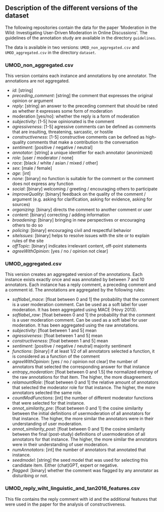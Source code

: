 ## Description of the different versions of the dataset

The following repositories contain the data for the paper 'Moderation in the Wild: Investigating User-Driven Moderation in Online Discussions'.
The guidelines of the annotation study are available in the directory `guidelines`.

The data is available in two versions: `UMOD_non_aggregated.csv` and `UMOD_aggregated.csv` in the directory `dataset`.

### UMOD_non_aggregated.csv

This version contains each instance and annotations by one annotator. The annotations are not aggregated.

- *id*: [string]
- *preceding_comment*: [string] the comment that expresses the original opinion or argument
- *reply*: [string] an answer to the preceding comment that should be rated as whether it expresses some form of moderation
- moderation [yes/no]: whether the reply is a form of moderation
- *subjectivity*: [1-5] how opinionated is the comment
- *agressiveness*: [1-5] agressive comments can be defined as comments that are insulting, threatening, sarcastic, or hostile
- *constructiveness*: [1-5] constructive comments can be defined as high-quality comments that make a contribution to the conversation
- *sentiment*: [positive / negative / neutral] 
- *annotator*: [string] a unique identifier for each annotator (anonimized)
- *role*: [user / moderator / none]
- *race*: [black / white / asian / mixed / other]
- *sex*: [male / female]
- *age*: [int]
- *none*: [binary] no function is suitable for the comment or the comment does not express any function
- *social*: [binary] welcoming / greeting / encouraging others to participate
- *improveQuality*: [binary] feedback on the quality of the comment / argument (e.g. asking for clarification, asking for evidence, asking for sources)
- *organizing*: [binary] directs the comment to another comment or user
- *content*: [binary] correcting / adding information
- *broadening*: [binary] bringing in new perspectives or encouraging others to do so
- *policing*: [binary] encouraging civil and respectful behavior
- *siteIssues*: [binary] helps to resolve issues with the site or to explain rules of the site
- *offTopic*: [binary] indicates irrelevant content, off-point statements
- *agreeWithOpinion*: [yes / no / opinion not clear]

### UMOD_aggregated.csv

This version creates an aggregated version of the annotations. Each instance exists exactly once and was annotated by between 7 and 10 annotators. Each instance has a reply comment, a preceding comment and a comment id.
The annotations are aggregated by the following rules:

- *softlabel_mace*: [float between 0 and 1] the probability that the comment is a user moderation comment. Can be used as a soft label for user moderation. It has been aggregated using MACE (Hovy 2013).
- *softlabel_raw*: [float between 0 and 1] the probability that the comment is a user moderation comment. Can be used as a soft label for user moderation. It has been aggregated using the raw annotations.
- *subjectivity*: [float between 1 and 5] mean
- *agressiveness*: [float between 1 and 5] mean
- *constructiveness*: [float between 1 and 5] mean
- *sentiment*: [positive / negative / neutral] majority sentiment
- *functions*: [binary] if at least 1/2 of all annotators selected a function, it is considered as a function of the comment 
- *agreeWithOpinion*: [yes / no / opinion not clear] the number of annotators that selected the corresponding answer for that instance
- *entropy_moderation*: [float between 0 and 1.5] the normalized entropy of the raw annotations for that item. The higher, the more disagreement.
- *relamountRole*: [float between 0 and 1] the relative amount of annotators that selected the moderator role for that instance. The higher, the more annotators selected the same role.
- *countModFunctions*: [int] the number of different moderator functions that were selected for that instance.
- *annot_similarity_pre*: [float between 0 and 1] the cosine similarity between the initial definitions of usermoderation of all annotators for that instance. The higher, the more similar the annotators were in their understanding of user moderation.
- *annot_similarity_post*: [float between 0 and 1] the cosine similarity between the final (post-study) definitions of usermoderation of all annotators for that instance. The higher, the more similar the annotators were in their understanding of user moderation.
- *numAnnotators*: [int] the number of annotators that annotated that instance.
- *seedmodel*: [string] the seed model that was used for selecting this candidate item. Either (chat)GPT, expert or negative.
- *flagged*: [binary] whether the comment was flagged by any annotator as disturibing or not.

### UMOD_reply_wiht_linguistic_and_tan2016_features.csv

This file contains the reply comment with id and the additional features that were used in the paper for the analysis of constructiveness.
